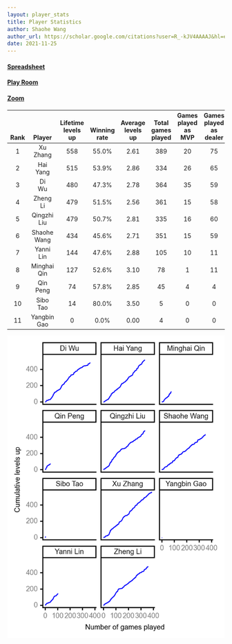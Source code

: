 ```yaml
---
layout: player_stats
title: Player Statistics
author: Shaohe Wang
author_url: https://scholar.google.com/citations?user=R_-kJV4AAAAJ&hl=en
date: 2021-11-25
---
```


#### [Spreadsheet](https://docs.google.com/spreadsheets/d/1So3PBr9gV3I0LzApZOgJlQew2QjM1wAiWhR50rAnHRg/edit#gid=2137801449)
#### [Play Room](https://playingcards.io/nnsr75)
#### [Zoom](https://ucsf.zoom.us/j/93836015092?pwd=RVJ1UUJVdTZhdVA4Y3o4NDRTbWRHQT09)

<div class="table-wrapper" markdown="block">

| <br><br><br>Rank | <br><br><br>Player | <br> Lifetime <br> levels <br> up | <br><br> Winning <br> rate | <br> Average <br> levels <br> up | <br> Total <br> games <br> played | Games <br> played <br> as <br> MVP | Games <br> played <br> as <br> dealer | N_games <br> short <br> staffed <br> as dealer | Winning <br> rate <br> as <br> dealer |
|:---:|:---:|:---:|:---:|:---:|:---:|:---:|:---:|:---:|:---:|
| 1 | Xu <br> Zhang | 558 | 55.0% | 2.61 | 389 | 20 | 75 | 2 | 50.7% |
| 2 | Hai <br> Yang | 515 | 53.9% | 2.86 | 334 | 26 | 65 | 3 | 58.5% |
| 3 | Di <br> Wu | 480 | 47.3% | 2.78 | 364 | 35 | 59 | 0 | 52.5% |
| 4 | Zheng <br> Li | 479 | 51.5% | 2.56 | 361 | 15 | 58 | 1 | 53.4% |
| 5 | Qingzhi <br> Liu | 479 | 50.7% | 2.81 | 335 | 16 | 60 | 4 | 45.0% |
| 6 | Shaohe <br> Wang | 434 | 45.6% | 2.71 | 351 | 15 | 59 | 3 | 49.2% |
| 7 | Yanni <br> Lin | 144 | 47.6% | 2.88 | 105 | 10 | 11 | 2 | 36.4% |
| 8 | Minghai <br> Qin | 127 | 52.6% | 3.10 | 78 | 1 | 11 | 1 | 72.7% |
| 9 | Qin <br> Peng | 74 | 57.8% | 2.85 | 45 | 4 | 4 | 0 | 75.0% |
| 10 | Sibo <br> Tao | 14 | 80.0% | 3.50 | 5 | 0 | 0 | 0 | 0.0% |
| 11 | Yangbin <br> Gao | 0 | 0.0% | 0.00 | 4 | 0 | 0 | 0 | 0.0% |

</div>

<img src="/assets/images/player_history_plot.png" alt="Plot of player level history" />
